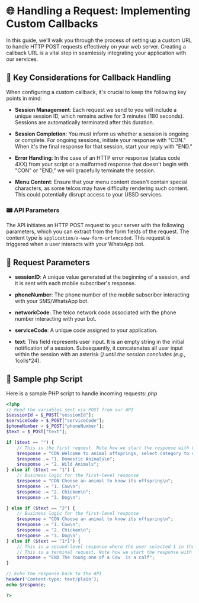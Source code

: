 # 🌐 Handling a Request: Implementing Custom Callbacks

In this guide, we'll walk you through the process of setting up a custom URL to handle HTTP POST requests effectively on your web server. Creating a callback URL is a vital step in seamlessly integrating your application with our services.

## 🔑 Key Considerations for Callback Handling

When configuring a custom callback, it's crucial to keep the following key points in mind:

- **Session Management**: Each request we send to you will include a unique session ID, which remains active for 3 minutes (180 seconds). Sessions are automatically terminated after this duration.

- **Session Completion**: You must inform us whether a session is ongoing or complete. For ongoing sessions, initiate your response with "CON." When it's the final response for that session, start your reply with "END."

- **Error Handling**: In the case of an HTTP error response (status code 4XX) from your script or a malformed response that doesn't begin with "CON" or "END," we will gracefully terminate the session.

- **Menu Content**: Ensure that your menu content doesn't contain special characters, as some telcos may have difficulty rendering such content. This could potentially disrupt access to your USSD services.

### 📟 API Parameters

The API initiates an HTTP POST request to your server with the following parameters, which you can extract from the form fields of the request. The content type is `application/x-www-form-urlencoded`. This request is triggered when a user interacts with your WhatsApp bot.

## 🚀 Request Parameters

- **sessionID**: A unique value generated at the beginning of a session, and it is sent with each mobile subscriber's response.

- **phoneNumber**: The phone number of the mobile subscriber interacting with your SMS/WhatsApp bot.

- **networkCode**: The telco network code associated with the phone number interacting with your bot.

- **serviceCode**: A unique code assigned to your application.

- **text**: This field represents user input. It is an empty string in the initial notification of a session. Subsequently, it concatenates all user input within the session with an asterisk (*) until the session concludes (e.g., 1*colls*24).

## 📜 Sample php Script


Here is a sample PHP script to handle incoming requests:
*php*
```php
<?php
// Read the variables sent via POST from our API
$sessionId = $_POST["sessionId"];
$serviceCode = $_POST["serviceCode"];
$phoneNumber = $_POST["phoneNumber"];
$text = $_POST["text"];

if ($text == "") {
    // This is the first request. Note how we start the response with CON
    $response = "CON Welcome to animal offsprings, select category to continue\n";
    $response .= "1. Domestic Animals\n";
    $response .= "2. Wild Animals";
} else if ($text == "1") {
    // Business logic for the first-level response
    $response = "CON Choose an animal to know its offspring\n";
    $response .= "1. Cow\n";
    $response .= "2. Chicken\n";
    $response .= "3. Dog\n";

} else if ($text == "2") {
    // Business logic for the first-level response
    $response = "CON Choose an animal to know its offspring\n";
    $response .= "1. Cow\n";
    $response .= "2. Chicken\n";
    $response .= "3. Dog\n";
} else if ($text == "1*1") {
    // This is a second-level response where the user selected 1 in the first instance
    // This is a terminal request. Note how we start the response with END
    $response = "END The Young one of a Cow  is a calf";
}

// Echo the response back to the API
header('Content-type: text/plain');
echo $response;

?>
```